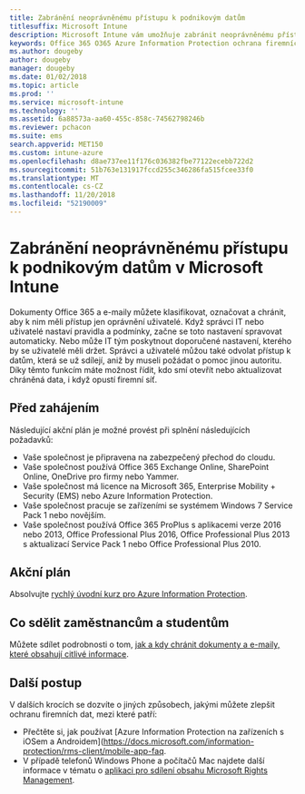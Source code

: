 ```yaml
---
title: Zabránění neoprávněnému přístupu k podnikovým datům
titlesuffix: Microsoft Intune
description: Microsoft Intune vám umožňuje zabránit neoprávněnému přístupu k firemním datům, když je sdílíte mimo podnikovou síť.
keywords: Office 365 O365 Azure Information Protection ochrana firemních dat mimo vaši firemní síť
ms.author: dougeby
author: dougeby
manager: dougeby
ms.date: 01/02/2018
ms.topic: article
ms.prod: ''
ms.service: microsoft-intune
ms.technology: ''
ms.assetid: 6a88573a-aa60-455c-858c-74562798246b
ms.reviewer: pchacon
ms.suite: ems
search.appverid: MET150
ms.custom: intune-azure
ms.openlocfilehash: d8ae737ee11f176c036382fbe77122ecebb722d2
ms.sourcegitcommit: 51b763e131917fccd255c346286fa515fcee33f0
ms.translationtype: MT
ms.contentlocale: cs-CZ
ms.lasthandoff: 11/20/2018
ms.locfileid: "52190009"
---
```

# <a name="prevent-unauthorized-access-to-company-data-using-microsoft-intune"></a>Zabránění neoprávněnému přístupu k podnikovým datům v Microsoft Intune

Dokumenty Office 365 a e-maily můžete klasifikovat, označovat a chránit, aby k nim měli přístup jen oprávnění uživatelé. Když správci IT nebo uživatelé nastaví pravidla a podmínky, začne se toto nastavení spravovat automaticky. Nebo může IT tým poskytnout doporučené nastavení, kterého by se uživatelé měli držet. Správci a uživatelé můžou také odvolat přístup k datům, která se už sdílejí, aniž by museli požádat o pomoc jinou autoritu. Díky těmto funkcím máte možnost řídit, kdo smí otevřít nebo aktualizovat chráněná data, i když opustí firemní síť. 

## <a name="before-you-begin"></a>Před zahájením

Následující akční plán je možné provést při splnění následujících požadavků:
* Vaše společnost je připravena na zabezpečený přechod do cloudu.
* Vaše společnost používá Office 365 Exchange Online, SharePoint Online, OneDrive pro firmy nebo Yammer.
* Vaše společnost má licence na Microsoft 365, Enterprise Mobility + Security (EMS) nebo Azure Information Protection.
* Vaše společnost pracuje se zařízeními se systémem Windows 7 Service Pack 1 nebo novějším.
* Vaše společnost používá Office 365 ProPlus s aplikacemi verze 2016 nebo 2013, Office Professional Plus 2016, Office Professional Plus 2013 s aktualizací Service Pack 1 nebo Office Professional Plus 2010.

## <a name="action-plan"></a>Akční plán

Absolvujte [rychlý úvodní kurz pro Azure Information Protection](https://docs.microsoft.com/information-protection/get-started/infoprotect-quick-start-tutorial).  

## <a name="what-to-tell-employees-and-students"></a>Co sdělit zaměstnancům a studentům

Můžete sdílet podrobnosti o tom, [jak a kdy chránit dokumenty a e-maily, které obsahují citlivé informace](https://docs.microsoft.com/information-protection/deploy-use/help-users).

## <a name="next-steps"></a>Další postup

V dalších krocích se dozvíte o jiných způsobech, jakými můžete zlepšit ochranu firemních dat, mezi které patří: 

* Přečtěte si, jak používat [Azure Information Protection na zařízeních s iOSem a Androidem](https://docs.microsoft.com/information-protection/rms-client/mobile-app-faq.
* V případě telefonů Windows Phone a počítačů Mac najdete další informace v tématu o [aplikaci pro sdílení obsahu Microsoft Rights Management](https://technet.microsoft.com/dn451248).
